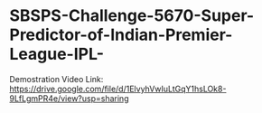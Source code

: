 # SBSPS-Challenge-5670-Super-Predictor-of-Indian-Premier-League-IPL-
Demostration Video Link: https://drive.google.com/file/d/1ElvyhVwIuLtGqY1hsLOk8-9LfLgmPR4e/view?usp=sharing
